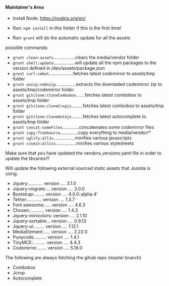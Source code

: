 #### Maintainer's Area

- Install Node:  https://nodejs.org/en/
- Run: `npm install` in this folder if this is the first itme!

- Run: `grunt` will do the automatic update for all the assets

possible commands:

- `grunt clean:assets`.................clears the media/vendor folder
- `grunt shell:update`.................will update all the npm packages to the version defined in /dev/assets/package.json
- `grunt curl:cmGet`...................fetches latest codemirror to assets/tmp folder
- `grunt unzip:cmUnzip`................extracts the downladed codemirror zip to assets/tmp/codemirror folder
- `grunt gitclone:cloneCombobox`.......fetches latest combobox to assets/tmp folder
- `grunt gitclone:cloneCropjs`.........fetches latest combobox to assets/tmp folder
- `grunt gitclone:cloneAutojs`.........fetches latest autocomplete to assets/tmp folder
- `grunt concat:someFiles`.............concatenates some codemirror files
- `grunt copy:fromSource`..............copy everything to media/vendor/*
- `grunt uglify:allJs`.................minifies various javascripts
- `grunt cssmin:allCss`................minifies various stylesheets

Make sure that you have updated the vendors_versions.yaml file in order to update the libraries!!!

Will update the following external sourced static assets that Joomla is using.

- Jquery:........... version .... 3.1.0
- Jquery-migrate:... version .... 3.0.0
- Bootstrap:........ version .... 4.0.0-alpha.4'
- Tether:........... version .... 1.3.7
- Font awesome:..... version .... 4.6.3
- Chosen:........... version .... 1.4.3
- Jquery-minicolors: version .... 2.1.10
- Jquery-sortable:.. version .... 0.9.13
- Jquery-ui:........ version .... 1.12.1
- MediaElement:..... version .... 2.22.0
- Punycode.......... version .... 1.4.1
- TinyMCE:.......... version .... 4.4.3
- Codemirror........ version .... 5.19.0

The following are always fetching the gihub repo (master branch)

- Combobox
- Jcrop
- Autocomplete

